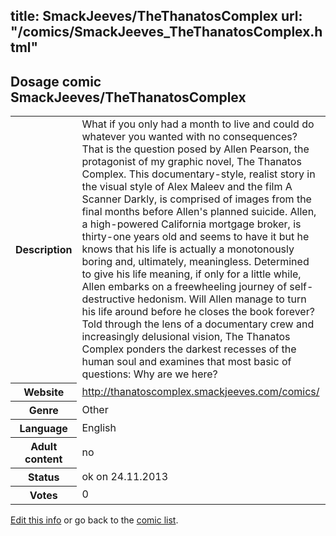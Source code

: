 title: SmackJeeves/TheThanatosComplex
url: "/comics/SmackJeeves_TheThanatosComplex.html"
---
Dosage comic SmackJeeves/TheThanatosComplex
-----------------------------------------

<p id="msg"></p>
<script type="text/javascript">
if (window.location.search === '?edit_info_mail=sent_ok') {
  var elem = document.getElementById("msg");
  elem.innerHTML = 'Edited information sucessfully sent for review, which is usually done daily. Thanks!';
  elem.className = 'ok';
}
</script>
<table class="comicinfo">
<tr>
<th>Description</th><td>What if you only had a month to live and could do whatever you wanted with no consequences? That is the question posed by Allen Pearson, the protagonist of my graphic novel, The Thanatos Complex. This documentary-style, realist story in the visual style of Alex Maleev and the film A Scanner Darkly, is comprised of images from the final months before Allen's planned suicide. Allen, a high-powered California mortgage broker, is thirty-one years old and seems to have it but he knows that his life is actually a monotonously boring and, ultimately, meaningless. Determined to give his life meaning, if only for a little while, Allen embarks on a freewheeling journey of self-destructive hedonism. Will Allen manage to turn his life around before he closes the book forever? Told through the lens of a documentary crew and increasingly delusional vision, The Thanatos Complex ponders the darkest recesses of the human soul and examines that most basic of questions: Why are we here?</td>
</tr>
<tr>
<th>Website</th><td><a href="http://thanatoscomplex.smackjeeves.com/comics/">http://thanatoscomplex.smackjeeves.com/comics/</a></td>
</tr>
<tr>
<th>Genre</th><td>Other</td>
</tr>
<tr>
<th>Language</th><td>English</td>
</tr>
<tr>
<th>Adult content</th><td>no</td>
</tr>
<tr>
<th>Status</th><td>ok on 24.11.2013</td>
</tr>
<tr>
<th>Votes</th><td>0</td>
</tr>
</table>

[Edit this info](SmackJeeves_TheThanatosComplex_edit.html) or go back to the [comic list](../comic-index.html).
